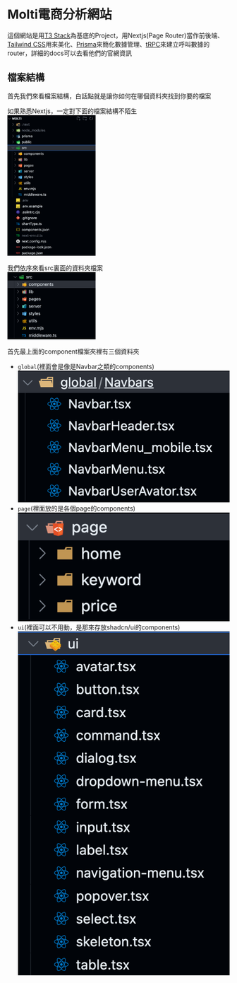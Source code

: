 # Molti電商分析網站

這個網站是用[T3 Stack](https://create.t3.gg/)為基底的Project，用Nextjs(Page Router)當作前後端、[Tailwind CSS](https://tailwindcss.com)用來美化、[Prisma](https://prisma.io)來簡化數據管理、[tRPC](https://trpc.io)來建立呼叫數據的router，詳細的docs可以去看他們的官網資訊



## 檔案結構

首先我們來看檔案結構，白話點就是讓你如何在哪個資料夾找到你要的檔案

如果熟悉Nextjs，一定對下面的檔案結構不陌生<br>
<img src="./public/README/folder_structure.png" alt="Alt Text" width="200">

我們依序來看src裏面的資料夾檔案<br>
<img src="./public/README/src.png" alt="Alt Text" width="200">

首先最上面的component檔案夾裡有三個資料夾
- `global`(裡面會是像是Navbar之類的components)<br>
![src檔案結構](./public/README/components-global.png)
- `page`(裡面放的是各個page的components)<br>
![src檔案結構](./public/README/components-page.png)
- `ui`(裡面可以不用動，是那來存放shadcn/ui的components)<br>
![src檔案結構](./public/README/components-ui.png)
